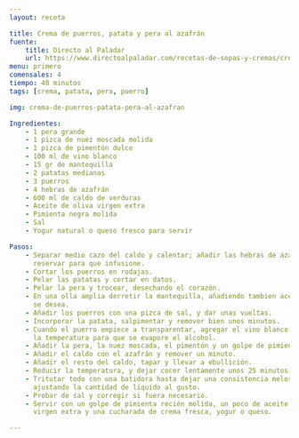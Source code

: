 ```yaml
---
layout: receta

title: Crema de puerros, patata y pera al azafrán
fuente:
    title: Directo al Paladar
    url: https://www.directoalpaladar.com/recetas-de-sopas-y-cremas/crema-de-puerros-patata-y-pera-al-azafran-receta
menu: primero
comensales: 4
tiempo: 40 minutos
tags: [crema, patata, pera, puerro]

img: crema-de-puerros-patata-pera-al-azafran

Ingredientes:
    - 1 pera grande
    - 1 pizca de nuez moscada molida
    - 1 pizca de pimentón dulce
    - 100 ml de vino blanco
    - 15 gr de mantequilla
    - 2 patatas medianas
    - 3 puerros
    - 4 hebras de azafrán
    - 600 ml de caldo de verduras
    - Aceite de oliva virgen extra
    - Pimienta negra molida
    - Sal
    - Yogur natural o queso fresco para servir

Pasos:
    - Separar medio cazo del caldo y calentar; añadir las hebras de azafrán y
      reservar para que infusione.
    - Cortar los puerros en rodajas.
    - Pelar las patatas y cortar en datos.
    - Pelar la pera y trocear, desechando el corazón.
    - En una olla amplia derretir la mantequilla, añadiendo tambien aceite si
      se desea.
    - Añadir los puerros con una pizca de sal, y dar unas vueltas.
    - Incorporar la patata, salpimentar y remover bien unos minutos.
    - Cuando el puerro empiece a transparentar, agregar el vino blanco y subir
      la temperatura para que se evapore el alcohol.
    - Añadir la pera, la nuez moscada, el pimentón y un golpe de pimienta.
    - Añadir el caldo con el azafrán y remover un minuto.
    - Añadir el resto del caldo, tapar y llevar a ebullición.
    - Reducir la temperatura, y dejar cocer lentamente unos 25 minutos.
    - Tritutar todo con una batidora hasta dejar una consistencia melosa,
      ajustando la cantidad de líquido al gusto.
    - Probar de sal y corregir si fuera necesario.
    - Servir con un golpe de pimienta recién molida, un poco de aceite de oliva
      virgen extra y una cucharada de crema fresca, yogur o queso.

---
```


